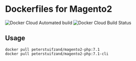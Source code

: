 # Dockerfiles for Magento2

![Docker Cloud Automated build](https://img.shields.io/docker/cloud/automated/peterstuifzand/magento2-php)
![Docker Cloud Build Status](https://img.shields.io/docker/cloud/build/peterstuifzand/magento2-php)

## Usage

    docker pull peterstuifzand/magento2-php:7.1
    docker pull peterstuifzand/magento2-php:7.1-cli
